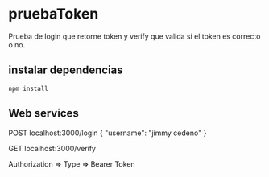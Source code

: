 # pruebaToken

Prueba de login que retorne token y verify que valida si el token es correcto o no.

## instalar dependencias
```
npm install
```

## Web services
POST 
localhost:3000/login
{
    "username": "jimmy cedeno"
}

GET
localhost:3000/verify

Authorization => Type => Bearer Token